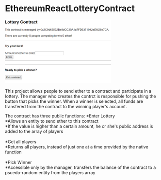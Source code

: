 # EthereumReactLotteryContract

<img src="./img.PNG" width="350"/>

This project allows people to send ether to a contract and participate in a lottery. The manager who creates the contrct is responsible for pushing the button that picks the winner. When a winner is selected, all funds are transfered from the contract to the winning player's account.

The contract has three public functions:
  *Enter Lottery<br />
    *Allows an entity to send ether to this contract<br />
    *If the value is higher than a certain amount, he or she's public address is added to the array of players<br />
    <br />
  *Get all players<br />
   *Returns all players, instead of just one at a time provided by the native function<br />
  <br />
  *Pick Winner<br />
    *Accessible only by the manager, transfers the balance of the contract to a psuedo-random entity from the players array
